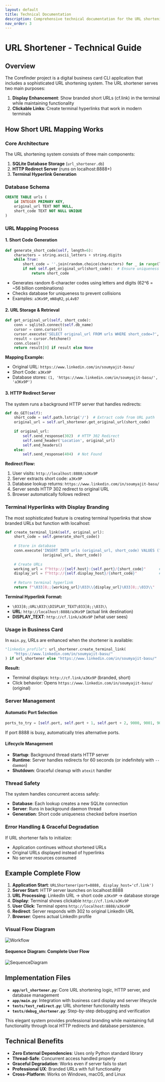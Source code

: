 ```yaml
---
layout: default
title: Technical Documentation
description: Comprehensive technical documentation for the URL shortening system
nav_order: 3
---
```


# URL Shortener - Technical Guide

## Overview

The Corefinder project is a digital business card CLI application that includes a sophisticated URL shortening system. The URL shortener serves two main purposes:
1. **Display Enhancement**: Show branded short URLs (cf.link) in the terminal while maintaining functionality
2. **Clickable Links**: Create terminal hyperlinks that work in modern terminals

## How Short URL Mapping Works

### Core Architecture

The URL shortening system consists of three main components:

1. **SQLite Database Storage** (`url_shortener.db`)
2. **HTTP Redirect Server** (runs on localhost:8888+)
3. **Terminal Hyperlink Generation**

### Database Schema

```sql
CREATE TABLE urls (
    id INTEGER PRIMARY KEY,
    original_url TEXT NOT NULL,
    short_code TEXT NOT NULL UNIQUE
)
```

### URL Mapping Process

#### 1. Short Code Generation

```python
def generate_short_code(self, length=6):
    characters = string.ascii_letters + string.digits
    while True:
        short_code = ''.join(random.choice(characters) for _ in range(length))
        if not self.get_original_url(short_code):  # Ensure uniqueness
            return short_code
```

- Generates random 6-character codes using letters and digits (62^6 = ~56 billion combinations)
- Checks database for uniqueness to prevent collisions
- Examples: `a3Kx9P`, `mN8qR2`, `pL4vB7`

#### 2. URL Storage & Retrieval

```python
def get_original_url(self, short_code):
    conn = sqlite3.connect(self.db_name)
    cursor = conn.cursor()
    cursor.execute('SELECT original_url FROM urls WHERE short_code=?', (short_code,))
    result = cursor.fetchone()
    conn.close()
    return result[0] if result else None
```

**Mapping Example:**
- Original URL: `https://www.linkedin.com/in/soumyajit-basu/`
- Short Code: `a3Kx9P`
- Database stores: `(1, 'https://www.linkedin.com/in/soumyajit-basu/', 'a3Kx9P')`

#### 3. HTTP Redirect Server

The system runs a background HTTP server that handles redirects:

```python
def do_GET(self):
    short_code = self.path.lstrip('/')  # Extract code from URL path
    original_url = self.url_shortener.get_original_url(short_code)
    
    if original_url:
        self.send_response(302)  # HTTP 302 Redirect
        self.send_header('Location', original_url)
        self.end_headers()
    else:
        self.send_response(404)  # Not Found
```

**Redirect Flow:**
1. User visits: `http://localhost:8888/a3Kx9P`
2. Server extracts short code: `a3Kx9P`
3. Database lookup returns: `https://www.linkedin.com/in/soumyajit-basu/`
4. Server sends HTTP 302 redirect to original URL
5. Browser automatically follows redirect

### Terminal Hyperlinks with Display Branding

The most sophisticated feature is creating terminal hyperlinks that show branded URLs but function with localhost:

```python
def create_terminal_link(self, original_url):
    short_code = self.generate_short_code()
    
    # Store in database
    conn.execute('INSERT INTO urls (original_url, short_code) VALUES (?, ?)', 
                 (original_url, short_code))
    
    # Create URLs
    working_url = f"http://{self.host}:{self.port}/{short_code}"      # localhost:8888/a3Kx9P
    display_url = f"http://{self.display_host}/{short_code}"          # cf.link/a3Kx9P
    
    # Return terminal hyperlink
    return f"\033]8;;{working_url}\033\\{display_url}\033]8;;\033\\"
```

**Terminal Hyperlink Format:**
- `\033]8;;URL\033\\DISPLAY_TEXT\033]8;;\033\\`
- **URL**: `http://localhost:8888/a3Kx9P` (actual link destination)
- **DISPLAY_TEXT**: `http://cf.link/a3Kx9P` (what user sees)

### Usage in Business Card

In `main.py`, URLs are enhanced when the shortener is available:

```python
"linkedin_profile": url_shortener.create_terminal_link(
    "https://www.linkedin.com/in/soumyajit-basu/"
) if url_shortener else "https://www.linkedin.com/in/soumyajit-basu/"
```

**Result:**
- Terminal displays: `http://cf.link/a3Kx9P` (branded, short)
- Click behavior: Opens `https://www.linkedin.com/in/soumyajit-basu/` (original)

### Server Management

#### Automatic Port Selection

```python
ports_to_try = [self.port, self.port + 1, self.port + 2, 9000, 9001, 9002]
```

If port 8888 is busy, automatically tries alternative ports.

#### Lifecycle Management

- **Startup**: Background thread starts HTTP server
- **Runtime**: Server handles redirects for 60 seconds (or indefinitely with `--daemon`)
- **Shutdown**: Graceful cleanup with `atexit` handler

### Thread Safety

The system handles concurrent access safely:
- **Database**: Each lookup creates a new SQLite connection
- **Server**: Runs in background daemon thread
- **Generation**: Short code uniqueness checked before insertion

### Error Handling & Graceful Degradation

If URL shortener fails to initialize:
- Application continues without shortened URLs
- Original URLs displayed instead of hyperlinks
- No server resources consumed

## Example Complete Flow

1. **Application Start**: `URLShortener(port=8888, display_host='cf.link')`
2. **Server Start**: HTTP server launches on localhost:8888
3. **URL Processing**: LinkedIn URL → short code `a3Kx9P` → database storage
4. **Display**: Terminal shows clickable `http://cf.link/a3Kx9P`
5. **User Click**: Terminal opens `http://localhost:8888/a3Kx9P`
6. **Redirect**: Server responds with 302 to original LinkedIn URL
7. **Browser**: Opens actual LinkedIn profile

### Visual Flow Diagram

![Workflow](../assets/image/Workflow.png)

#### Sequence Diagram: Complete User Flow

![SequenceDiagram](../assets/image/SequenceDiagram.png)

## Implementation Files

- **`app/url_shortener.py`**: Core URL shortening logic, HTTP server, and database management
- **`app/main.py`**: Integration with business card display and server lifecycle
- **`tests/test_redirect.py`**: URL shortener functionality tests
- **`tests/debug_shortener.py`**: Step-by-step debugging and verification

This elegant system provides professional branding while maintaining full functionality through local HTTP redirects and database persistence.

## Technical Benefits

- **Zero External Dependencies**: Uses only Python standard library
- **Thread-Safe**: Concurrent access handled properly
- **Graceful Degradation**: Works even if server fails to start
- **Professional UX**: Branded URLs with full functionality
- **Cross-Platform**: Works on Windows, macOS, and Linux

